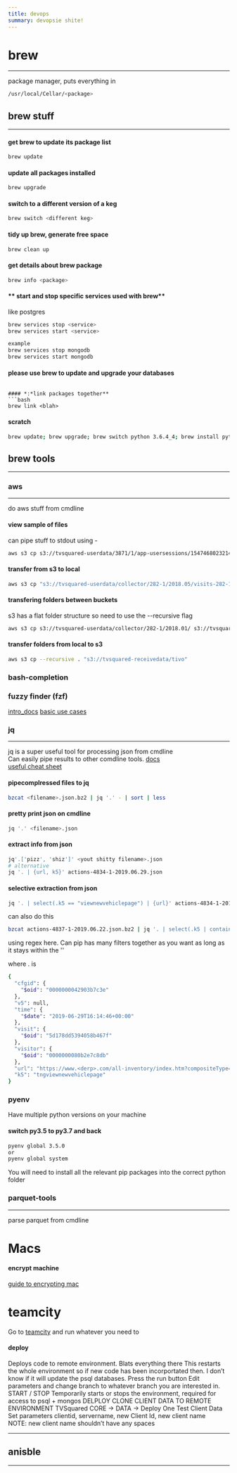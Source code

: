 ```yaml
---
title: devops
summary: devopsie shite!
---
```





# brew
- - - 
package manager, puts everything in
```bash
/usr/local/Cellar/<package>
```

## brew stuff
- - - 
#### **get brew to update its package list**
```bash
brew update
```

#### **update all packages installed**
```bash
brew upgrade
```

#### **switch to a different version of a keg**
```bash
brew switch <different keg>
```

#### **tidy up brew, generate free space**

```bash
brew clean up
```

#### **get details about brew package**
```bash
brew info <package>
```

#### ** start and stop specific services used with brew**
like postgres
```bash
brew services stop <service>
brew services start <service>

example
brew services stop mongodb
brew services start mongodb
```

#### **please use brew to update and upgrade your databases**

```

#### *:*link packages together**
```bash
brew link <blah>
```

#### **scratch**

```bash
brew update; brew upgrade; brew switch python 3.6.4_4; brew install python@2; brew unlink python; brew link python@2 --force; ln -s /usr/local/bin/python2 /usr/local/opt/python/bin/python2.7
```

## brew tools
- - - 
### **aws**
- - - 
do aws stuff from cmdline

#### **view sample of files**
can pipe stuff to stdout using -
```bash
aws s3 cp s3://tvsquared-userdata/3871/1/app-usersessions/1547468023214-combined_Q3_8_app_FR_1.csv.gz - | gzcat | head
```

#### **transfer from s3 to local**
```bash
aws s3 cp "s3://tvsquared-userdata/collector/282-1/2018.05/visits-282-1-2018.05.31.json.bz2" .
```

#### **transfering folders between buckets**
s3 has a flat folder structure so need to use the --recursive flag
```bash
aws s3 cp s3://tvsquared-userdata/collector/282-1/2018.01/ s3://tvsquared-userdata-preprod/collector/282-1/2018.01/ --recursive
```

#### **transfer folders from local to s3**
```bash
aws s3 cp --recursive . "s3://tvsquared-receivedata/tivo"
```

### **bash-completion**


### **fuzzy finder (fzf)**
[intro_docs](https://github.com/junegunn/fzf)
[basic use cases](https://sourabhbajaj.com/mac-setup/iTerm/fzf.html<Paste>)



### **jq**
- - - 

jq is a super useful tool for processing json from cmdline  
Can easily pipe results to other comdline tools.
[docs](https://stedolan.github.io/jq/manual/)  
[useful cheat sheet](https://lzone.de/cheat-sheet/jq)  

#### **pipecomplressed files to jq**
```bash
bzcat <filename>.json.bz2 | jq '.' - | sort | less
```

#### **pretty print json on cmdline**
```bash
jq '.' <filename>.json
```

#### **extract info from json**
```bash
jq'.['pizz', 'shiz']' <yout shitty filename>.json
# alternative 
jq '. | {url, k5}' actions-4834-1-2019.06.29.json
```

#### **selective extraction from json**
```bash
jq '. | select(.k5 == "viewnewvehiclepage") | {url}' actions-4834-1-2019.06.29.json 
```

can also do this
```bash
bzcat actions-4837-1-2019.06.22.json.bz2 | jq '. | select(.k5 | contains("viewusedvehiclepage")) | {url}' | wc -l
```
using regex here.
Can pip has many filters together as you want as long as it stays within the ''


where . is
```bash
{
  "cfgid": {
    "$oid": "0000000042903b7c3e"
  },
  "v5": null,
  "time": {
    "$date": "2019-06-29T16:14:46+00:00"
  },
  "visit": {
    "$oid": "5d178dd5394058b467f"
  },
  "visitor": {
    "$oid": "0000000080b2e7c8db"
  },
  "url": "https://www.<derp>.com/all-inventory/index.htm?compositeType=new&make=Ford&model=Mustang",
  "k5": "tngviewnewvehiclepage"
}
```
### **pyenv**
Have multiple python versions on your machine

#### **switch py3.5 to py3.7 and back**
```bash
pyenv global 3.5.0
or 
pyenv global system
```
You will need to install all the relevant pip packages into the correct python folder






### **parquet-tools** 
- - - 
parse parquet from cmdline




# Macs

#### **encrypt machine**
[guide to encrypting mac](https://www.mactrast.com/2013/07/how-to-public-how-to-encrypt-time-machine-backups-with-os-x)




# teamcity

Go to [teamcity](http://teamcity.tvsquared.private:8111/) and run whatever you need to

#### **deploy**
 
Deploys code to remote environment. Blats everything there
This restarts the whole environment so if new code has been incorportated then. I don’t know if it will update the psql databases.
Press the run button
Edit parameters and change branch to whatever branch you are interested in.
START / STOP 
Temporarily starts or stops the environment, required for access to psql + mongos
	DELPLOY CLONE CLIENT DATA TO REMOTE ENVIRONMENT
TVSquared CORE -> DATA -> Deploy One Test Client Data
Set parameters clientid, servername, new Client Id, new client name  
NOTE: new client name shouldn’t have any spaces


- - -
## anisble
- - - 
